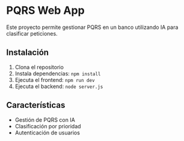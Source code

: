 # PQRS Web App
Este proyecto permite gestionar PQRS en un banco utilizando IA para clasificar peticiones.

## Instalación
1. Clona el repositorio
2. Instala dependencias: `npm install`
3. Ejecuta el frontend: `npm run dev`
4. Ejecuta el backend: `node server.js`

## Características
- Gestión de PQRS con IA
- Clasificación por prioridad
- Autenticación de usuarios
